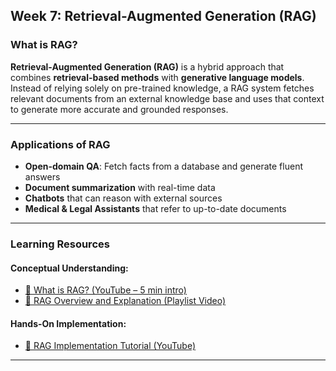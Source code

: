## Week 7: Retrieval-Augmented Generation (RAG)

### What is RAG?

**Retrieval-Augmented Generation (RAG)** is a hybrid approach that combines **retrieval-based methods** with **generative language models**. Instead of relying solely on pre-trained knowledge, a RAG system fetches relevant documents from an external knowledge base and uses that context to generate more accurate and grounded responses.

---

### Applications of RAG

-  **Open-domain QA**: Fetch facts from a database and generate fluent answers  
-  **Document summarization** with real-time data  
-  **Chatbots** that can reason with external sources   
-  **Medical & Legal Assistants** that refer to up-to-date documents

---

### Learning Resources

#### Conceptual Understanding:
- [🔗 What is RAG? (YouTube – 5 min intro)](https://www.youtube.com/watch?v=T-D1OfcDW1M)  
- [🔗 RAG Overview and Explanation (Playlist Video)](https://www.youtube.com/watch?v=X0btK9X0Xnk&t=3184s)

#### Hands-On Implementation:
- [🔗 RAG Implementation Tutorial (YouTube)](https://www.youtube.com/watch?v=J5_-l7WIO_w&t=4s)

---


